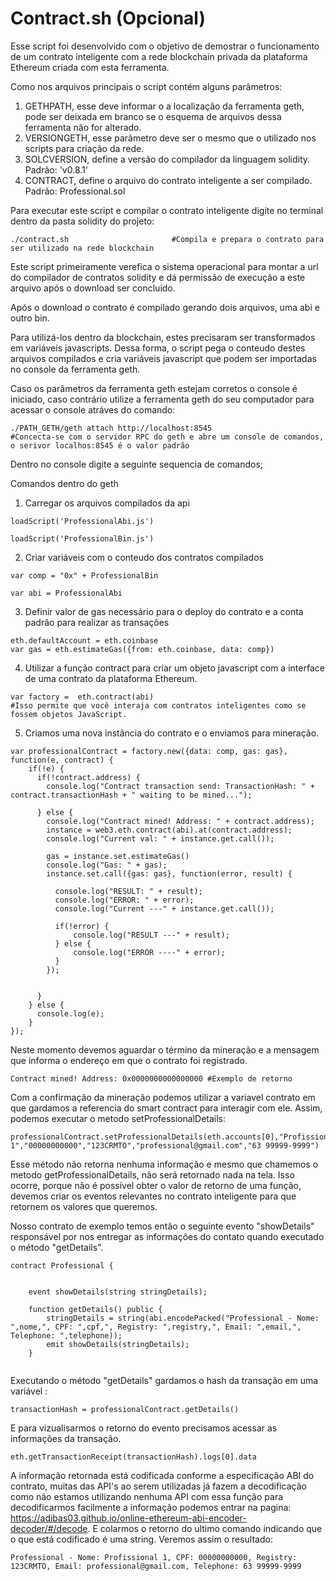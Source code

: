 # Contract.sh (Opcional)
Esse script foi desenvolvido com o objetivo de demostrar o funcionamento de um contrato inteligente com a rede blockchain privada da plataforma Ethereum criada com esta ferramenta.

Como nos arquivos principais o script contém alguns parâmetros:
1. GETHPATH, esse deve informar o a localização da ferramenta geth, pode ser deixada em branco se o esquema de arquivos dessa ferramenta não for alterado.
1. VERSIONGETH, esse parâmetro deve ser o mesmo que o utilizado nos scripts para criação da rede.
1. SOLCVERSION, define a versão do compilador da linguagem solidity. Padrão: 'v0.8.1'
1. CONTRACT, define o arquivo do contrato inteligente a ser compilado. Padrão: Professional.sol

Para executar este script e compilar o contrato inteligente digite no terminal dentro da pasta solidity do projeto:

````shell script 
./contract.sh                       #Compila e prepara o contrato para ser utilizado na rede blockchain
````
Este script primeiramente verefica o sistema operacional para montar a url do compilador de contratos solidity e dá permissão de execução a este arquivo após o download ser concluido.

Após o download o contrato é compilado gerando dois arquivos, uma abi e outro bin.

Para utilizá-los dentro da blockchain, estes precisaram ser transformados em variáveis javascripts. Dessa forma, o script pega o conteudo destes arquivos compilados e cria variáveis javascript que podem ser importadas no console da ferramenta geth.

Caso os parâmetros da ferramenta geth estejam corretos o console é iniciado, caso contrário utilize a ferramenta geth do seu computador para acessar o console atráves do comando:

````shell script 
./PATH_GETH/geth attach http://localhost:8545                       #Concecta-se com o servidor RPC do geth e abre um console de comandos, o serivor localhos:8545 é o valor padrão
````

Dentro no console digite a seguinte sequencia de comandos;

Comandos dentro do geth 
1. Carregar os arquivos compilados da api
````
loadScript('ProfessionalAbi.js')

loadScript('ProfessionalBin.js')
````
2. Criar variáveis com o conteudo dos contratos compilados
````
var comp = "0x" + ProfessionalBin

var abi = ProfessionalAbi
````
3. Definir valor de gas necessário para o deploy do contrato e a conta padrão para realizar as transações
````
eth.defaultAccount = eth.coinbase
var gas = eth.estimateGas({from: eth.coinbase, data: comp})

````
4. Utilizar a função contract para criar um objeto javascript com a interface de uma contrato da plataforma Ethereum.
````
var factory =  eth.contract(abi) 
#Isso permite que você interaja com contratos inteligentes como se fossem objetos JavaScript.
````
5. Criamos uma nova instância do contrato e o enviamos para mineração.
````
var professionalContract = factory.new({data: comp, gas: gas}, function(e, contract) {
    if(!e) {
      if(!contract.address) {
        console.log("Contract transaction send: TransactionHash: " + contract.transactionHash + " waiting to be mined...");

      } else {
        console.log("Contract mined! Address: " + contract.address);
        instance = web3.eth.contract(abi).at(contract.address);
        console.log("Current val: " + instance.get.call());

        gas = instance.set.estimateGas()
        console.log("Gas: " + gas);
        instance.set.call({gas: gas}, function(error, result) {

          console.log("RESULT: " + result);
          console.log("ERROR: " + error);
          console.log("Current ---" + instance.get.call());

          if(!error) {
              console.log("RESULT ---" + result);
          } else {
              console.log("ERROR ----" + error);
          }
        });


      }
    } else {
      console.log(e);
    }
});
````
Neste momento devemos aguardar o término da mineração e a mensagem que informa o endereço em que o contrato foi registrado.
````
Contract mined! Address: 0x0000000000000000 #Exemplo de retorno
````
Com a confirmação da mineração podemos utilizar a variavel contrato em que gardamos a referencia do smart contract para interagir com ele.
Assim, podemos executar o metodo setProfessionalDetails:
````
professionalContract.setProfessionalDetails(eth.accounts[0],"Profissional 1","00000000000","123CRMTO","professional@gmail.com","63 99999-9999")
````
Esse método não retorna nenhuma informação e mesmo que chamemos o metodo getProfessionalDetails, não será retornado nada na tela. Isso ocorre, porque não é possível obter o valor de retorno de uma função, devemos criar os eventos relevantes no contrato inteligente para que retornem os valores que queremos.

Nosso contrato de exemplo temos então o seguinte evento "showDetails" responsável por nos entregar as informações do contato quando executado o método "getDetails".


````solidity
contract Professional {


    event showDetails(string stringDetails);

    function getDetails() public {
        stringDetails = string(abi.encodePacked("Professional - Nome: ",nome,", CPF: ",cpf,", Registry: ",registry,", Email: ",email,", Telephone: ",telephone));
        emit showDetails(stringDetails);
    }
    
````

Executando o método "getDetails" gardamos o hash da transação em uma variável : 
````
transactionHash = professionalContract.getDetails()
````

E para vizualisarmos o retorno do evento precisamos acessar as informações da transação.

````
eth.getTransactionReceipt(transactionHash).logs[0].data
````
A informação retornada está codificada conforme a especificação ABI do contrato, muitas das API's ao serem utilizadas já fazem a decodificação como não estamos utilizando nenhuma API com essa função para decodificarmos facilmente a informação podemos entrar na pagina:
https://adibas03.github.io/online-ethereum-abi-encoder-decoder/#/decode. E colarmos o retorno do ultimo comando indicando que o que está codificado é uma string. Veremos assim o resultado:

````
Professional - Nome: Profissional 1, CPF: 00000000000, Registry: 123CRMTO, Email: professional@gmail.com, Telephone: 63 99999-9999
````